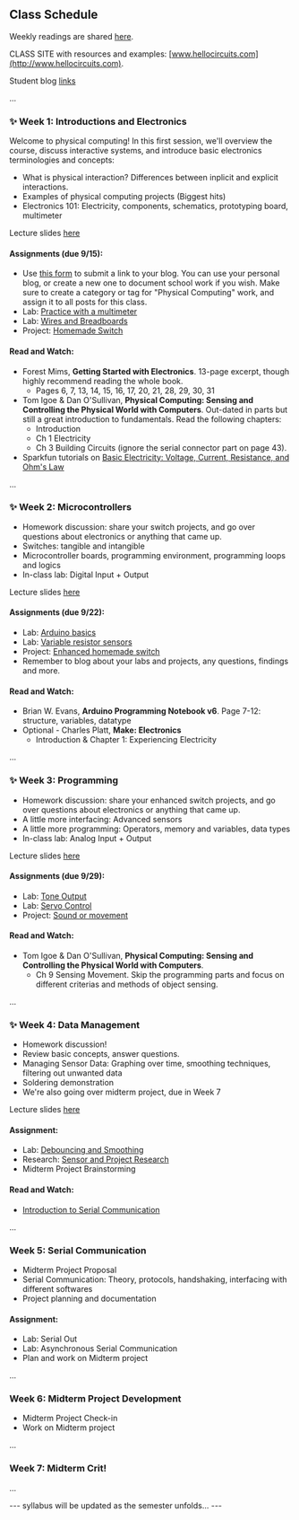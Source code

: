 ## Class Schedule

Weekly readings are shared [here](https://drive.google.com/drive/folders/14_zAcMBffM56HMbXtn9Qqgk34ObHQrnm?usp=sharing).

CLASS SITE with resources and examples: [www.hellocircuits.com](http://www.hellocircuits.com).

Student blog [links](blog-links.html)

...

### ✨ Week 1: Introductions and Electronics

Welcome to physical computing! In this first session, we'll overview the course, discuss interactive systems, and introduce basic electronics terminologies and concepts:

- What is physical interaction? Differences between inplicit and explicit interactions.
- Examples of physical computing projects (Biggest hits)
- Electronics 101: Electricity, components, schematics, prototyping board, multimeter

Lecture slides [here](https://docs.google.com/presentation/d/1IMX5nqnP6cakpM9MA19QoI0xWsFofZ4sm6MMcQsdkTg/edit?usp=sharing)

#### Assignments (due 9/15):

- Use [this form](https://forms.gle/cp9gk1ZpJuEViTJq9) to submit a link to your blog. You can use your personal blog, or create a new one to document school work if you wish. Make sure to create a category or tag for "Physical Computing" work, and assign it to all posts for this class.
- Lab: [Practice with a multimeter](Week-1/Practice-with-a-multimeter.html)
- Lab: [Wires and Breadboards](Week-1/Wires-and-Breadboards.html)
- Project: [Homemade Switch](Week-1/Home-made-switch.html)

#### Read and Watch:

- Forest Mims, **Getting Started with Electronics**. 13-page excerpt, though highly recommend reading the whole book.
  - Pages 6, 7, 13, 14, 15, 16, 17, 20, 21, 28, 29, 30, 31
- Tom Igoe & Dan O'Sullivan, **Physical Computing: Sensing and Controlling the Physical World with Computers**. Out-dated in parts but still a great introduction to fundamentals. Read the following chapters:
  - Introduction
  - Ch 1 Electricity
  - Ch 3 Building Circuits
    (ignore the serial connector part on page 43).
- Sparkfun tutorials on [Basic Electricity: Voltage, Current, Resistance, and Ohm's Law](https://learn.sparkfun.com/tutorials/voltage-current-resistance-and-ohms-law)

...

### ✨ Week 2: Microcontrollers

- Homework discussion: share your switch projects, and go over questions about electronics or anything that came up.
- Switches: tangible and intangible
- Microcontroller boards, programming environment, programming loops and logics
- In-class lab: Digital Input + Output

Lecture slides [here](https://docs.google.com/presentation/d/1qjM1ZCWfOvU7s9u7IPR_hCbj2E3cmpDB40TPoyh8mAg/edit?usp=sharing)

#### Assignments (due 9/22):

- Lab: [Arduino basics](Week-2/Arduino-basics.html)
- Lab: [Variable resistor sensors](Week-2/Variable-resistor-sensors.html)
- Project: [Enhanced homemade switch](Week-2/Enhanced-homemade-switch.html)
- Remember to blog about your labs and projects, any questions, findings and more.

#### Read and Watch:

- Brian W. Evans, **Arduino Programming Notebook v6**. Page 7-12: structure, variables, datatype
- Optional - Charles Platt, **Make: Electronics**
  - Introduction & Chapter 1: Experiencing Electricity

...

### ✨ Week 3: Programming

- Homework discussion: share your enhanced switch projects, and go over questions about electronics or anything that came up.
- A little more interfacing: Advanced sensors
- A little more programming: Operators, memory and variables, data types
- In-class lab: Analog Input + Output

Lecture slides [here](https://docs.google.com/presentation/d/1NRexncxBzfuWql_G8BflpLfZFYYmzwMUmk9-ZwswJrI/edit?usp=sharing)

#### Assignments (due 9/29):

- Lab: [Tone Output](Week-3/Tone-output.html)
- Lab: [Servo Control](Week-3/Servo-control.html)
- Project: [Sound or movement](Week-3/Sound-or-movement.html)

#### Read and Watch:

- Tom Igoe & Dan O'Sullivan, **Physical Computing: Sensing and Controlling the Physical World with Computers**.
  - Ch 9 Sensing Movement. Skip the programming parts and focus on different criterias and methods of object sensing.

...

### ✨ Week 4: Data Management

- Homework discussion!
- Review basic concepts, answer questions.
- Managing Sensor Data: Graphing over time, smoothing techniques, filtering out unwanted data
- Soldering demonstration
- We're also going over midterm project, due in Week 7

Lecture slides [here](https://docs.google.com/presentation/d/1TEWKf08ljkA9GOH_bT8G4Q9h5Ixmfi7ORA9WDxmLus4/edit?usp=sharing)

#### Assignment:

- Lab: [Debouncing and Smoothing](Week-4/Debouncing-smoothing.html)
- Research: [Sensor and Project Research](Week-4/Sensor-project-research.html)
- Midterm Project Brainstorming

#### Read and Watch:

- [Introduction to Serial Communication](Week-4/Intro-to-serial.html)

...

### Week 5: Serial Communication

- Midterm Project Proposal
- Serial Communication: Theory, protocols, handshaking, interfacing with different softwares
- Project planning and documentation

#### Assignment:

- Lab: Serial Out
- Lab: Asynchronous Serial Communication
- Plan and work on Midterm project

...

### Week 6: Midterm Project Development

- Midterm Project Check-in
- Work on Midterm project

...

### Week 7: Midterm Crit!

...

--- syllabus will be updated as the semester unfolds... ---
